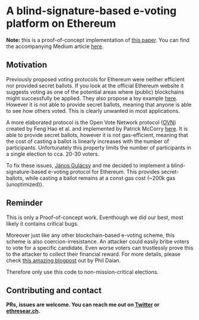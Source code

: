 # A blind-signature-based e-voting platform on Ethereum

**Note:** this is a proof-of-concept implementation of [this paper](https://eprint.iacr.org/2017/1043.pdf). You can find the accompanying Medium article [here](https://medium.com/coinmonks/implementing-an-e-voting-protocol-with-blind-signatures-on-ethereum-411e88af044a).

## Motivation
Previously proposed voting protocols for Ethereum were neither efficient nor provided secret ballots. If you look at the official Ethereum website it suggests voting as one of the potential areas where (public) blockchains might successfully be applied. They also propose a toy example [here](https://www.ethereum.org/dao). However it is not able to provide secret ballots, meaning that anyone is able to see how others voted. This is clearly unwanted in most applications. 

A more elaborated protocol is the Open Vote Network protocol ([OVN](http://homepages.cs.ncl.ac.uk/feng.hao/files/OpenVote_IET.pdf)) created by Feng Hao et al. and implemented by Patrick McCorry [here](https://eprint.iacr.org/2017/110). It is able to provide secret ballots, however it is not gas-efficient, meaning that the cost of casting a ballot is linearly increases with the number of participants. Unfortunately this property limits the number of participants in a single election to cca. 20-30 voters.

To fix these issues, [János Gulácsy](https://github.com/donfrigo) and me decided to implement a blind-signature-based e-voting protocol for Ethereum. This provides secret-ballots, while casting a ballot remains at a const gas cost (~200k gas (unoptimized)). 

## Reminder
This is only a Proof-of-concept work. Eventhough we did our best, most likely it contains critical bugs.

Moreover just like any other blockchain-based e-voting scheme, this scheme is also coercion-irresistance. An attacker could easily bribe voters to vote for a specific candidate. Even worse voters can trustlessly prove this to the attacker to collect their financial reward. For more details, please check [this amazing blogpost](http://hackingdistributed.com/2018/07/02/on-chain-vote-buying/) out by Phil Daian.

Therefore only use this code to non-mission-critical elections.

## Contributing and contact       
**PRs, issues are welcome. You can reach me out on [Twitter](https://twitter.com/Istvan_A_Seres) or [ethresear.ch](https://ethresear.ch/u/seresistvan).**
